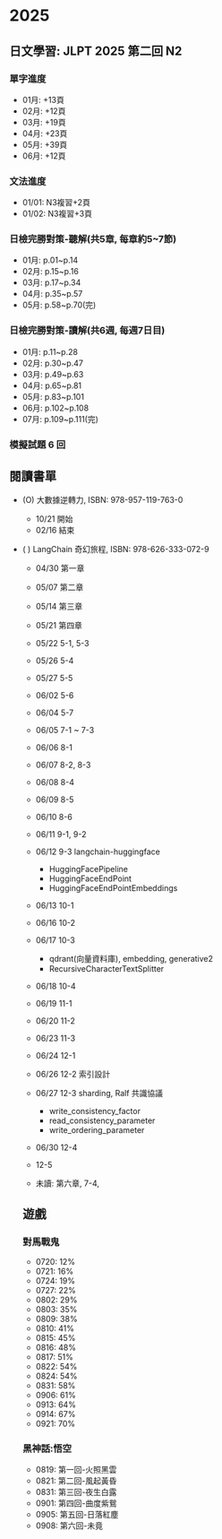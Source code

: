 # 2025

## 日文學習: JLPT 2025 第二回 N2

### 單字進度

- 01月: +13頁
- 02月: +12頁
- 03月: +19頁
- 04月: +23頁
- 05月: +39頁
- 06月: +12頁


### 文法進度

- 01/01: N3複習+2頁
- 01/02: N3複習+3頁

### 日檢完勝對策-聽解(共5章, 每章約5~7節)

- 01月: p.01~p.14
- 02月: p.15~p.16
- 03月: p.17~p.34
- 04月: p.35~p.57
- 05月: p.58~p.70(完)



### 日檢完勝對策-讀解(共6週, 每週7日目)

- 01月: p.11~p.28
- 02月: p.30~p.47
- 03月: p.49~p.63
- 04月: p.65~p.81
- 05月: p.83~p.101
- 06月: p.102~p.108
- 07月: p.109~p.111(完)


### 模擬試題 6 回



## 閱讀書單

- (O) 大數據逆轉力, ISBN: 978-957-119-763-0
  - 10/21 開始
  - 02/16 結束

- ( ) LangChain 奇幻旅程, ISBN: 978-626-333-072-9
  - 04/30 第一章
  - 05/07 第二章
  - 05/14 第三章
  - 05/21 第四章
  - 05/22 5-1, 5-3
  - 05/26 5-4
  - 05/27 5-5
  - 06/02 5-6
  - 06/04 5-7
  - 06/05 7-1 ~ 7-3
  - 06/06 8-1
  - 06/07 8-2, 8-3
  - 06/08 8-4
  - 06/09 8-5
  - 06/10 8-6
  - 06/11 9-1, 9-2
  - 06/12 9-3 langchain-huggingface
    - HuggingFacePipeline
    - HuggingFaceEndPoint
    - HuggingFaceEndPointEmbeddings
  - 06/13 10-1
  - 06/16 10-2
  - 06/17 10-3
    - qdrant(向量資料庫), embedding, generative2
    - RecursiveCharacterTextSplitter
  - 06/18 10-4
  - 06/19 11-1
  - 06/20 11-2
  - 06/23 11-3
  - 06/24 12-1
  - 06/26 12-2 索引設計
  - 06/27 12-3 sharding, Ralf 共識協議
    - write_consistency_factor
    - read_consistency_parameter
    - write_ordering_parameter
  - 06/30 12-4 
  - 12-5 


  - 未讀: 第六章, 7-4, 

  ## 遊戲

  ### 對馬戰鬼

  - 0720: 12%
  - 0721: 16%
  - 0724: 19%
  - 0727: 22%
  - 0802: 29%
  - 0803: 35%
  - 0809: 38%
  - 0810: 41%
  - 0815: 45%
  - 0816: 48%
  - 0817: 51%
  - 0822: 54%
  - 0824: 54%
  - 0831: 58%
  - 0906: 61%
  - 0913: 64%
  - 0914: 67%
  - 0921: 70%

  ### 黑神話:悟空

  - 0819: 第一回-火照黑雲
  - 0821: 第二回-風起黃昏
  - 0831: 第三回-夜生白露
  - 0901: 第四回-曲度紫鴛
  - 0905: 第五回-日落紅塵
  - 0908: 第六回-未竟
